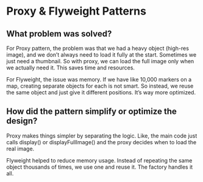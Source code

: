 # Proxy & Flyweight Patterns

## What problem was solved?

For Proxy pattern, the problem was that we had a heavy object (high-res image), and we don’t always need to load it fully at the start. Sometimes we just need a thumbnail. So with proxy, we can load the full image only when we actually need it. This saves time and resources.

For Flyweight, the issue was memory. If we have like 10,000 markers on a map, creating separate objects for each is not smart. So instead, we reuse the same object and just give it different positions. It’s way more optimized.

## How did the pattern simplify or optimize the design?

Proxy makes things simpler by separating the logic. Like, the main code just calls display() or displayFullImage() and the proxy decides when to load the real image.

Flyweight helped to reduce memory usage. Instead of repeating the same object thousands of times, we use one and reuse it. The factory handles it all.
